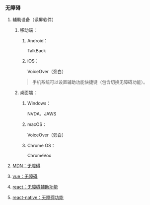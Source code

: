 ### 无障碍
1. 辅助设备（读屏软件）

    1. 移动端：

        1. Android：

            TalkBack
        2. iOS：

            VoiceOver（旁白）

        >手机系统可以设置辅助功能快捷键（包含切换无障碍功能）。
    2. 桌面端：

        1. Windows：

            NVDA、JAWS
        2. macOS：

            VoiceOver（旁白）
        3. Chrome OS：

            ChromeVox
2. [MDN：无障碍](https://developer.mozilla.org/zh-CN/docs/Web/Accessibility)
3. [vue：无障碍](https://v3.cn.vuejs.org/guide/a11y-basics.html)
4. [react：无障碍辅助功能](https://zh-hans.reactjs.org/docs/accessibility.html)
5. [react-native：无障碍功能](https://www.react-native.cn/docs/accessibility)
